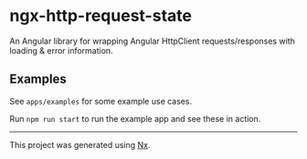 # ngx-http-request-state

An Angular library for wrapping Angular HttpClient requests/responses with loading
& error information.

## Examples

See `apps/examples` for some example use cases.

Run `npm run start` to run the example app and see these in action.

---

This project was generated using [Nx](https://nx.dev).
